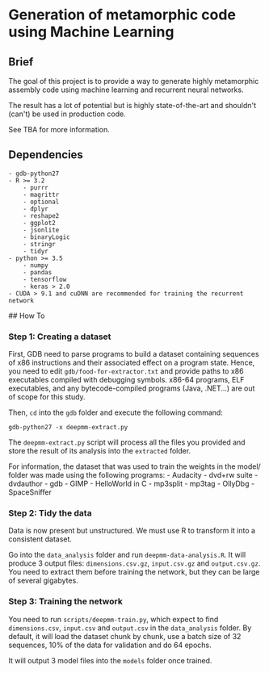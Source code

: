 # Generation of metamorphic code using Machine Learning

## Brief

The goal of this project is to provide a way to generate highly metamorphic assembly code using machine learning and recurrent neural networks. 

The result has a lot of potential but is highly state-of-the-art and shouldn't (can't) be used in production code.

See TBA for more information.

## Dependencies
    - gdb-python27
    - R >= 3.2
        - purrr
        - magrittr
        - optional
        - dplyr
        - reshape2
        - ggplot2
        - jsonlite
        - binaryLogic
        - stringr
        - tidyr
    - python >= 3.5
        - numpy
        - pandas
        - tensorflow
        - keras > 2.0
    - CUDA > 9.1 and cuDNN are recommended for training the recurrent network

## How To

### Step 1: Creating a dataset

First, GDB need to parse programs to build a dataset containing sequences of x86 instructions and their associated effect on a program state.
Hence, you need to edit `gdb/food-for-extractor.txt` and provide paths to x86 executables compiled with debugging symbols. x86-64 programs, ELF executables, and any bytecode-compiled programs (Java, .NET...) are out of scope for this study.

Then, `cd` into the `gdb` folder and execute the following command:

    gdb-python27 -x deepmm-extract.py

The `deepmm-extract.py` script will process all the files you provided and store the result of its analysis into the `extracted` folder.

For information, the dataset that was used to train the weights in the model/ folder was made using the following programs:
    - Audacity
    - dvd+rw suite
    - dvdauthor
    - gdb
    - GIMP
    - HelloWorld in C
    - mp3split
    - mp3tag
    - OllyDbg
    - SpaceSniffer

### Step 2: Tidy the data

Data is now present but unstructured. We must use R to transform it into a consistent dataset.

Go into the `data_analysis` folder and run `deepmm-data-analysis.R`.
It will produce 3 output files: `dimensions.csv.gz`, `input.csv.gz` and `output.csv.gz`. You need to extract them before training the network, but they can be large of several gigabytes.

### Step 3: Training the network

You need to run `scripts/deepmm-train.py`, which expect to find `dimensions.csv`, `input.csv` and `output.csv` in the `data_analysis` folder. By default, it will load the dataset chunk by chunk, use a batch size of 32 sequences, 10% of the data for validation and do 64 epochs.

It will output 3 model files into the `models` folder once trained.



